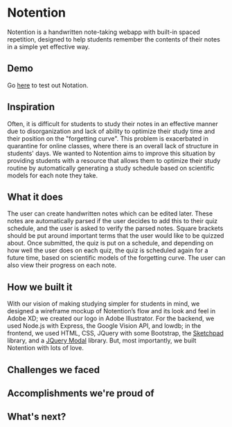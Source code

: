 # Notention

Notention is a handwritten note-taking webapp with built-in spaced repetition, designed to help students remember the contents of their notes in a simple yet effective way.

## Demo

Go [here](http://96.30.198.242:3000/) to test out Notation.


## Inspiration
Often, it is difficult for students to study their notes in an effective manner due to disorganization and lack of ability to optimize their study time and their position on the "forgetting curve". This problem is exacerbated in quarantine for online classes, where there is an overall lack of structure in students' days. We wanted to Notention aims to improve this situation by providing students with a resource that allows them to optimize their study routine by automatically generating a study schedule based on scientific models for each note they take.

## What it does
The user can create handwritten notes which can be edited later. These notes are automatically parsed if the user decides to add this to their quiz schedule, and the user is asked to verify the parsed notes. Square brackets should be put around important terms that the user would like to be quizzed about. Once submitted, the quiz is put on a schedule, and depending on how well the user does on each quiz, the quiz is scheduled again for a future time, based on scientific models of the forgetting curve. The user can also view their progress on each note.

## How we built it
With our vision of making studying simpler for students in mind, we designed a wireframe mockup of Notention’s flow and its look and feel in Adobe XD; we created our logo in Adobe Illustrator. For the backend, we used Node.js with Express, the Google Vision API, and lowdb; in the frontend, we used HTML, CSS, JQuery with some Bootstrap, the [Sketchpad](https://github.com/yiom/sketchpad) library, and a [JQuery Modal](https://jquerymodal.com/) library. But, most importantly, we built Notention with lots of love.

## Challenges we faced

## Accomplishments we're proud of

## What's next?
